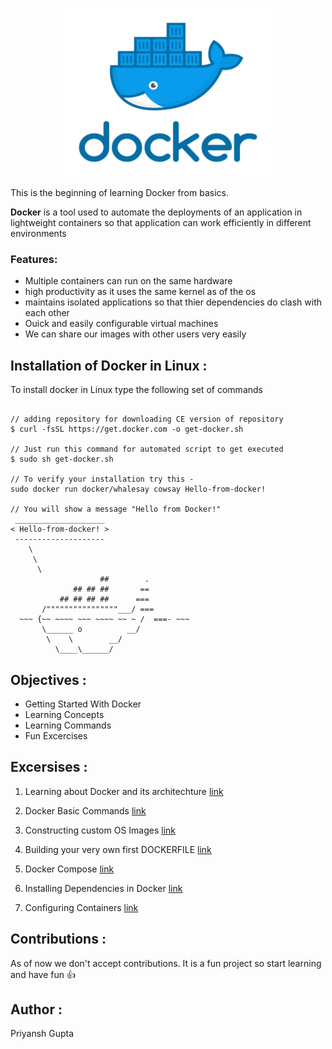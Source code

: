 <p align="center">
 <img width="336" height="270" src="Images/geektechstuff_docker.png">
</p>

This is the beginning of learning Docker from basics. 

**Docker** is a tool used to automate the deployments of an application in lightweight containers so that application can work efficiently in different environments 

### Features:

 - Multiple containers can run on the same hardware
 - high productivity as it uses the same kernel as of the os 
 - maintains isolated applications so that thier dependencies do clash with each other
 - Ouick and easily configurable virtual machines
 - We can share our images with other users very easily 

## Installation of Docker in Linux :

To install docker in Linux type the following set of commands

```shell 

// adding repository for downloading CE version of repository
$ curl -fsSL https://get.docker.com -o get-docker.sh

// Just run this command for automated script to get executed
$ sudo sh get-docker.sh

// To verify your installation try this -
sudo docker run docker/whalesay cowsay Hello-from-docker!

// You will show a message "Hello from Docker!"
 ____________________ 
< Hello-from-docker! >
 -------------------- 
    \
     \
      \     
                    ##        .            
              ## ## ##       ==            
           ## ## ## ##      ===            
       /""""""""""""""""___/ ===        
  ~~~ {~~ ~~~~ ~~~ ~~~~ ~~ ~ /  ===- ~~~   
       \______ o          __/            
        \    \        __/             
          \____\______/   

```

## Objectives :


- Getting Started With Docker
- Learning Concepts 
- Learning Commands
- Fun Excercises

## Excersises :

1. Learning about Docker and its architechture [link](https://github.com/priyansh19/Fun-With-Docker/blob/master/E1-LearnDocker/README.md)

2. Docker Basic Commands [link](https://github.com/priyansh19/Fun-With-Docker/blob/master/E2-Docker_Commands/README.md)

3. Constructing custom OS Images [link](https://github.com/priyansh19/Docker/blob/master/E3-Docker_Image/README.md)

4. Building your very own first DOCKERFILE [link](https://github.com/priyansh19/Docker/blob/master/E3-Docker_Image/README.md)

5. Docker Compose [link]()

6. Installing Dependencies in Docker [link]()

7. Configuring Containers [link]()

## Contributions :

As of now we don't accept contributions. It is a fun project so start learning and have fun :+1:

## Author :

Priyansh Gupta
